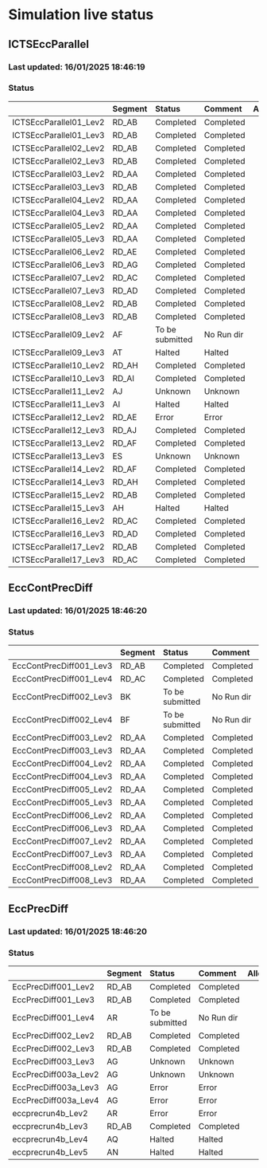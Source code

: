 # Simulation live status

## ICTSEccParallel 

### Last updated: 	 16/01/2025 18:46:19 

### Status

|                        | Segment   | Status          | Comment    | Allocation   |
|:-----------------------|:----------|:----------------|:-----------|:-------------|
| ICTSEccParallel01_Lev2 | RD_AB     | Completed       | Completed  |              |
| ICTSEccParallel01_Lev3 | RD_AB     | Completed       | Completed  |              |
| ICTSEccParallel02_Lev2 | RD_AB     | Completed       | Completed  |              |
| ICTSEccParallel02_Lev3 | RD_AB     | Completed       | Completed  |              |
| ICTSEccParallel03_Lev2 | RD_AA     | Completed       | Completed  |              |
| ICTSEccParallel03_Lev3 | RD_AB     | Completed       | Completed  |              |
| ICTSEccParallel04_Lev2 | RD_AA     | Completed       | Completed  |              |
| ICTSEccParallel04_Lev3 | RD_AA     | Completed       | Completed  |              |
| ICTSEccParallel05_Lev2 | RD_AA     | Completed       | Completed  |              |
| ICTSEccParallel05_Lev3 | RD_AA     | Completed       | Completed  |              |
| ICTSEccParallel06_Lev2 | RD_AE     | Completed       | Completed  |              |
| ICTSEccParallel06_Lev3 | RD_AG     | Completed       | Completed  |              |
| ICTSEccParallel07_Lev2 | RD_AC     | Completed       | Completed  |              |
| ICTSEccParallel07_Lev3 | RD_AD     | Completed       | Completed  |              |
| ICTSEccParallel08_Lev2 | RD_AB     | Completed       | Completed  |              |
| ICTSEccParallel08_Lev3 | RD_AB     | Completed       | Completed  |              |
| ICTSEccParallel09_Lev2 | AF        | To be submitted | No Run dir |              |
| ICTSEccParallel09_Lev3 | AT        | Halted          | Halted     |              |
| ICTSEccParallel10_Lev2 | RD_AH     | Completed       | Completed  |              |
| ICTSEccParallel10_Lev3 | RD_AI     | Completed       | Completed  |              |
| ICTSEccParallel11_Lev2 | AJ        | Unknown         | Unknown    |              |
| ICTSEccParallel11_Lev3 | AI        | Halted          | Halted     |              |
| ICTSEccParallel12_Lev2 | RD_AE     | Error           | Error      |              |
| ICTSEccParallel12_Lev3 | RD_AJ     | Completed       | Completed  |              |
| ICTSEccParallel13_Lev2 | RD_AF     | Completed       | Completed  |              |
| ICTSEccParallel13_Lev3 | ES        | Unknown         | Unknown    |              |
| ICTSEccParallel14_Lev2 | RD_AF     | Completed       | Completed  |              |
| ICTSEccParallel14_Lev3 | RD_AH     | Completed       | Completed  |              |
| ICTSEccParallel15_Lev2 | RD_AB     | Completed       | Completed  |              |
| ICTSEccParallel15_Lev3 | AH        | Halted          | Halted     |              |
| ICTSEccParallel16_Lev2 | RD_AC     | Completed       | Completed  |              |
| ICTSEccParallel16_Lev3 | RD_AD     | Completed       | Completed  |              |
| ICTSEccParallel17_Lev2 | RD_AB     | Completed       | Completed  |              |
| ICTSEccParallel17_Lev3 | RD_AC     | Completed       | Completed  |              |


## EccContPrecDiff 

### Last updated: 	 16/01/2025 18:46:20 

### Status

|                         | Segment   | Status          | Comment    | Allocation   |
|:------------------------|:----------|:----------------|:-----------|:-------------|
| EccContPrecDiff001_Lev3 | RD_AB     | Completed       | Completed  |              |
| EccContPrecDiff001_Lev4 | RD_AC     | Completed       | Completed  |              |
| EccContPrecDiff002_Lev3 | BK        | To be submitted | No Run dir |              |
| EccContPrecDiff002_Lev4 | BF        | To be submitted | No Run dir |              |
| EccContPrecDiff003_Lev2 | RD_AA     | Completed       | Completed  |              |
| EccContPrecDiff003_Lev3 | RD_AA     | Completed       | Completed  |              |
| EccContPrecDiff004_Lev2 | RD_AA     | Completed       | Completed  |              |
| EccContPrecDiff004_Lev3 | RD_AA     | Completed       | Completed  |              |
| EccContPrecDiff005_Lev2 | RD_AA     | Completed       | Completed  |              |
| EccContPrecDiff005_Lev3 | RD_AA     | Completed       | Completed  |              |
| EccContPrecDiff006_Lev2 | RD_AA     | Completed       | Completed  |              |
| EccContPrecDiff006_Lev3 | RD_AA     | Completed       | Completed  |              |
| EccContPrecDiff007_Lev2 | RD_AA     | Completed       | Completed  |              |
| EccContPrecDiff007_Lev3 | RD_AA     | Completed       | Completed  |              |
| EccContPrecDiff008_Lev2 | RD_AA     | Completed       | Completed  |              |
| EccContPrecDiff008_Lev3 | RD_AA     | Completed       | Completed  |              |


## EccPrecDiff 

### Last updated: 	 16/01/2025 18:46:20 

### Status

|                      | Segment   | Status          | Comment    | Allocation   |
|:---------------------|:----------|:----------------|:-----------|:-------------|
| EccPrecDiff001_Lev2  | RD_AB     | Completed       | Completed  |              |
| EccPrecDiff001_Lev3  | RD_AB     | Completed       | Completed  |              |
| EccPrecDiff001_Lev4  | AR        | To be submitted | No Run dir |              |
| EccPrecDiff002_Lev2  | RD_AB     | Completed       | Completed  |              |
| EccPrecDiff002_Lev3  | RD_AB     | Completed       | Completed  |              |
| EccPrecDiff003_Lev3  | AG        | Unknown         | Unknown    |              |
| EccPrecDiff003a_Lev2 | AG        | Unknown         | Unknown    |              |
| EccPrecDiff003a_Lev3 | AG        | Error           | Error      |              |
| EccPrecDiff003a_Lev4 | AG        | Error           | Error      |              |
| eccprecrun4b_Lev2    | AR        | Error           | Error      |              |
| eccprecrun4b_Lev3    | RD_AB     | Completed       | Completed  |              |
| eccprecrun4b_Lev4    | AQ        | Halted          | Halted     |              |
| eccprecrun4b_Lev5    | AN        | Halted          | Halted     |              |


